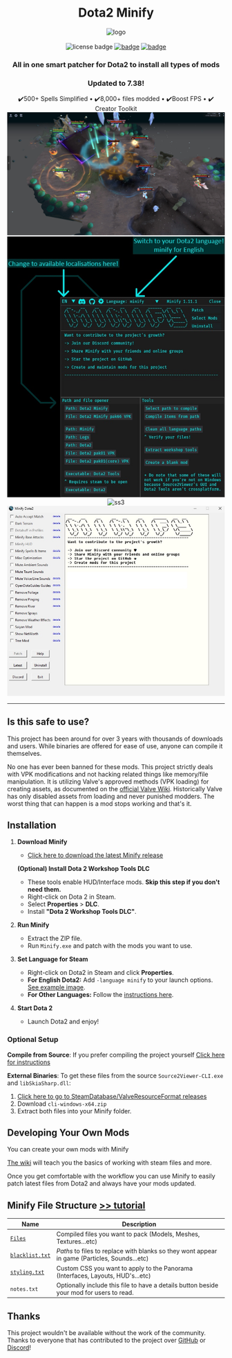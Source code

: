 # <div align="center">Dota2 Minify</div>

<div align="center">
  <img src="bin/images/logo.png" alt="logo" width="150">
</div>

<br>

<div align="center">
  <img alt="license badge" src="https://img.shields.io/badge/License-GPLv3-blue.svg?style=for-the-badge">
  <a href="https://discord.com/invite/2YDnqpbcKM"><img alt="badge" src="https://img.shields.io/badge/Discord-%237289DA.svg?style=for-the-badge&logo=discord&logoColor=white"></a>
  <a href="https://github.com/Egezenn/dota2-minify/wiki"><img alt="badge" src="https://img.shields.io/badge/github_wiki-%23000000.svg?style=for-the-badge&logo=github"></a>
</div>

**<h3 align="center">All in one smart patcher for Dota2 to install all types of mods</h3>**

**<h3 align="center">Updated to 7.38!</h3>**

<div align="center">
  ✔️500+ Spells Simplified • ✔️8,000+ files modded • ✔️Boost FPS • ✔️ Creator Toolkit
</div>

<div align="center">
    <img alt="ss1" src="bin/images/screenshot-1.jpg">
    <img alt="ss2" src="bin/images/screenshot-2.jpg">
    <img alt="ss3" src="bin/images/screenshot-3.jpg">
    <img alt="ss4" src="bin/images/screenshot-4.jpg">
</div>

<hr>

## Is this safe to use?

This project has been around for over 3 years with thousands of downloads and users. While binaries are offered for ease of use, anyone can compile it themselves.

No one has ever been banned for these mods. This project strictly deals with VPK modifications and not hacking related things like memory/file manipulation. It is utilizing Valve's approved methods (VPK loading) for creating assets, as documented on the [official Valve Wiki](https://developer.valvesoftware.com/wiki/VPK). Historically Valve has only disabled assets from loading and never punished modders. The worst thing that can happen is a mod stops working and that's it.

## Installation

1. **Download Minify**

   - [Click here to download the latest Minify release](https://github.com/Egezenn/dota2-minify/releases/latest)

    **(Optional) Install Dota 2 Workshop Tools DLC**
    - These tools enable HUD/Interface mods. **Skip this step if you don't need them.**
    - Right-click on Dota 2 in Steam.
    - Select **Properties** > **DLC**.
    - Install **"Dota 2 Workshop Tools DLC"**.

2. **Run Minify**

   - Extract the ZIP file.
   - Run `Minify.exe` and patch with the mods you want to use.

3. **Set Language for Steam**

   - Right-click on Dota2 in Steam and click **Properties**.
   - **For English Dota2:** Add `-language minify` to your launch options. [See example image](https://i.imgur.com/KTfqXUg.jpeg).
   - **For Other Languages:** Follow the [instructions here](https://github.com/Egezenn/dota2-minify/wiki/Minify#using-minify-with-a-different-language-in-dota2).

4. **Start Dota 2**
     - Launch Dota2 and enjoy!

### Optional Setup

**Compile from Source**: If you prefer compiling the project yourself [Click here for instructions](https://github.com/Egezenn/dota2-minify/wiki/Minify#compiling-minify)

**External Binaries**: To get these files from the source `Source2Viewer-CLI.exe` and `libSkiaSharp.dll`:

1. [Click here to go to SteamDatabase/ValveResourceFormat releases](https://github.com/SteamDatabase/ValveResourceFormat/releases/latest)
2. Download `cli-windows-x64.zip`
3. Extract both files into your Minify folder.

## Developing Your Own Mods

You can create your own mods with Minify

[The wiki](https://github.com/Egezenn/dota2-minify/wiki/Dota2-Modding-Tutorials) will teach you the basics of working with steam files and more.

Once you get comfortable with the workflow you can use Minify to easily patch latest files from Dota2 and always have your mods updated.

## Minify File Structure [>> tutorial](https://github.com/Egezenn/dota2-minify/wiki/Minify)

| Name                                                                                | Description                                                                                   |
|-------------------------------------------------------------------------------------|-----------------------------------------------------------------------------------------------|
| [`Files`](https://github.com/Egezenn/dota2-minify/wiki/Minify#files)                | Compiled files you want to pack (Models, Meshes, Textures...etc)                              |
| [`blacklist.txt`](https://github.com/Egezenn/dota2-minify/wiki/Minify#blacklisttxt) | _Paths_ to files to replace with blanks so they wont appear in game (Particles, Sounds...etc) |
| [`styling.txt`](https://github.com/Egezenn/dota2-minify/wiki/Minify#stylingtxt)     | Custom CSS you want to apply to the Panorama (Interfaces, Layouts, HUD's...etc)               |
| `notes.txt`                                                                         | Optionally include this file to have a details button beside your mod for users to read.      |

## Thanks

This project wouldn't be available without the work of the community. Thanks to everyone that has contributed to the project over [GitHub](https://github.com/Egezenn/dota2-minify/graphs/contributors) or [Discord](https://discord.com/invite/2YDnqpbcKM)!
